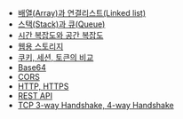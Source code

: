 - [배열(Array)과 연결리스트(Linked list)](./배열(Array)과_연결리스트(Linked_list).md)
- [스택(Stack)과 큐(Queue)](./스택(Stack)과_큐(Queue).md)
- [시간 복잡도와 공간 복잡도](./시간_복잡도와_공간_복잡도.md)
- [웹용 스토리지](./웹용_스토리지.md)
- [쿠키, 세션, 토큰의 비교](./쿠키,_세션,_토큰의_비교.md)
- [Base64](./Base64.md)
- [CORS](./CORS.md)
- [HTTP, HTTPS](./HTTP,_HTTPS.md)
- [REST API](./REST_API.md)
- [TCP 3-way Handshake, 4-way Handshake](./TCP_3-way_Handshake,_4-way_Handshake.md)